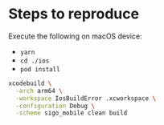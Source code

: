 # Steps to reproduce

Execute the following on macOS device: 
- `yarn`
- `cd ./ios`
- `pod install`
```sh
xcodebuild \
  -arch arm64 \
  -workspace IosBuildError .xcworkspace \
  -configuration Debug \
  -scheme sigo_mobile clean build
```
